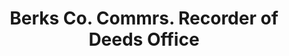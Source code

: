 ---
layout: repo
title: "Berks Co. Commrs.  Recorder of Deeds Office"
id: 15116
permalink: repos/15116/
---
